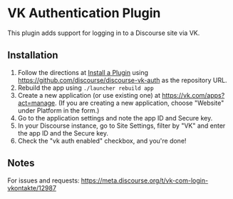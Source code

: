 # VK Authentication Plugin

This plugin adds support for logging in to a Discourse site via VK.

## Installation

1. Follow the directions at [Install a Plugin](https://meta.discourse.org/t/install-a-plugin/19157) using https://github.com/discourse/discourse-vk-auth as the repository URL.
2. Rebuild the app using `./launcher rebuild app`
3. Create a new application (or use existing one) at https://vk.com/apps?act=manage. (If you are creating a new application, choose "Website" under Platform in the form.)
4. Go to the application settings and note the app ID and Secure key.
5. In your Discourse instance, go to Site Settings, filter by "VK" and enter the app ID and the Secure key.
6. Check the "vk auth enabled" checkbox, and you're done!

## Notes

For issues and requests: https://meta.discourse.org/t/vk-com-login-vkontakte/12987
